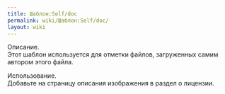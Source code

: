 ```yaml
---
title: Шаблон:Self/doc
permalink: wiki/Шаблон:Self/doc/
layout: wiki
---
```


Описание.  
Этот шаблон используется для отметки файлов, загруженных самим автором
этого файла.

Использование.  
Добавьте на страницу описания изображения в раздел о
лицензии.<includeonly>

[](Категория:Шаблоны_лицензий "wikilink")</includeonly><noinclude>
[](Категория:Документация_шаблонов "wikilink")</noinclude>
